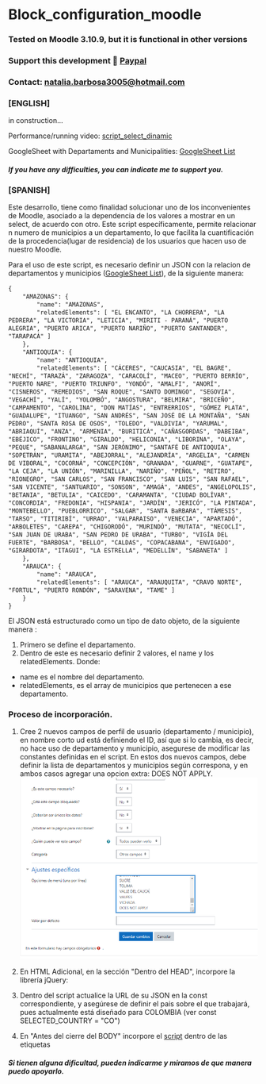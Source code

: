 # Block_configuration_moodle

### **Tested on Moodle 3.10.9, but it is functional in other versions**
### **Support this development 🤝 [Paypal](https://www.paypal.com/paypalme/natisbar)**
### **Contact: natalia.barbosa3005@hotmail.com**

### [ENGLISH]
in construction...

Performance/running video: [script_select_dinamic](https://www.loom.com/share/94586e44dc534516b568302d4edc359c)

GoogleSheet with Departaments and Municipalities: [GoogleSheet List](https://docs.google.com/spreadsheets/d/12ABI-WekB5FjCZ7cfc8KprPz42bxO71BXE6Xde6t5e4/edit?usp=sharing)

#### *If you have any difficulties, you can indicate me to support you.*


### [SPANISH]

Este desarrollo, tiene como finalidad solucionar uno de los inconvenientes de Moodle, asociado a la dependencia de los valores a mostrar en un select, de acuerdo con otro. Este script específicamente, permite relacionar n numero de municipios a un departamento, lo que facilita la cuantificación de la procedencia(lugar de residencia) de los usuarios que hacen uso de nuestro Moodle.

Para el uso de este script, es necesario definir un JSON con la relacion de departamentos y municipios ([GoogleSheet List](https://docs.google.com/spreadsheets/d/12ABI-WekB5FjCZ7cfc8KprPz42bxO71BXE6Xde6t5e4/edit?usp=sharing)), de la siguiente manera:
```
{
    "AMAZONAS": {
        "name": "AMAZONAS",
        "relatedElements": [ "EL ENCANTO", "LA CHORRERA", "LA PEDRERA", "LA VICTORIA", "LETICIA", "MIRITI - PARANÁ", "PUERTO ALEGRIA", "PUERTO ARICA", "PUERTO NARIÑO", "PUERTO SANTANDER", "TARAPACÁ" ]
    },   
    "ANTIOQUIA": {
        "name": "ANTIOQUIA",
        "relatedElements": [ "CÁCERES", "CAUCASIA", "EL BAGRE", "NECHÍ", "TARAZÁ", "ZARAGOZA", "CARACOLÍ", "MACEO", "PUERTO BERRÍO", "PUERTO NARE", "PUERTO TRIUNFO", "YONDÓ", "AMALFI", "ANORÍ", "CISNEROS", "REMEDIOS", "SAN ROQUE", "SANTO DOMINGO", "SEGOVIA", "VEGACHÍ", "YALÍ", "YOLOMBÓ", "ANGOSTURA", "BELMIRA", "BRICEÑO", "CAMPAMENTO", "CAROLINA", "DON MATÍAS", "ENTRERRIOS", "GÓMEZ PLATA", "GUADALUPE", "ITUANGO", "SAN ANDRÉS", "SAN JOSÉ DE LA MONTAÑA", "SAN PEDRO", "SANTA ROSA DE OSOS", "TOLEDO", "VALDIVIA", "YARUMAL", "ABRIAQUÍ", "ANZA", "ARMENIA", "BURITICÁ", "CAÑASGORDAS", "DABEIBA", "EBÉJICO", "FRONTINO", "GIRALDO", "HELICONIA", "LIBORINA", "OLAYA", "PEQUE", "SABANALARGA", "SAN JERÓNIMO", "SANTAFÉ DE ANTIOQUIA", "SOPETRÁN", "URAMITA", "ABEJORRAL", "ALEJANDRÍA", "ARGELIA", "CARMEN DE VIBORAL", "COCORNÁ", "CONCEPCIÓN", "GRANADA", "GUARNE", "GUATAPE", "LA CEJA", "LA UNIÓN", "MARINILLA", "NARIÑO", "PEÑOL", "RETIRO", "RIONEGRO", "SAN CARLOS", "SAN FRANCISCO", "SAN LUIS", "SAN RAFAEL", "SAN VICENTE", "SANTUARIO", "SONSON", "AMAGÁ", "ANDES", "ANGELOPOLIS", "BETANIA", "BETULIA", "CAICEDO", "CARAMANTA", "CIUDAD BOLÍVAR", "CONCORDIA", "FREDONIA", "HISPANIA", "JARDÍN", "JERICÓ", "LA PINTADA", "MONTEBELLO", "PUEBLORRICO", "SALGAR", "SANTA BaRBARA", "TÁMESIS", "TARSO", "TITIRIBÍ", "URRAO", "VALPARAISO", "VENECIA", "APARTADÓ", "ARBOLETES", "CAREPA", "CHIGORODÓ", "MURINDÓ", "MUTATA", "NECOCLÍ", "SAN JUAN DE URABA", "SAN PEDRO DE URABA", "TURBO", "VIGÍA DEL FUERTE", "BARBOSA", "BELLO", "CALDAS", "COPACABANA", "ENVIGADO", "GIRARDOTA", "ITAGUI", "LA ESTRELLA", "MEDELLÍN", "SABANETA" ]
    },
    "ARAUCA": {
        "name": "ARAUCA",
        "relatedElements": [ "ARAUCA", "ARAUQUITA", "CRAVO NORTE", "FORTUL", "PUERTO RONDÓN", "SARAVENA", "TAME" ]
    }
}
```
El JSON está estructurado como un tipo de dato objeto, de la siguiente manera :
1. Primero se define el departamento.
2. Dentro de este es necesario definir 2 valores, el name y los relatedElements. Donde:
 - name es el nombre del departamento.
 - relatedElements, es el array de municipios que pertenecen a ese departamento.



### Proceso de incorporación.

1. Cree 2 nuevos campos de perfil de usuario (departamento / municipio), en nombre corto ud está definiendo el ID, así que si lo cambia, es decir, no hace uso de departamento y municipio, asegurese de modificar las constantes definidas en el script.   En estos dos nuevos campos, debe definir la lista de departamentos y municipios según correspona, y en ambos casos agregar una opcion extra: DOES NOT APPLY.
![alt text](https://github.com/natisbar/selectDynamic_Moodle_department-municipalities_/blob/main/departamentList.png?raw=true)

2. En HTML Adicional, en la sección "Dentro del HEAD", incorpore la librería jQuery: <script src="https://ajax.googleapis.com/ajax/libs/jquery/1.12.2/jquery.min.js"></script>
3. Dentro del script actualice la URL de su JSON en la const correspondiente, y asegúrese de definir el pais sobre el que trabajará, pues actualmente está diseñado para COLOMBIA (ver const SELECTED_COUNTRY = "CO")
4. En "Antes del cierre del BODY" incorpore el [script](https://github.com/natisbar/selectDynamic_Moodle_department-municipalities_/blob/main/list_departamentsAndMunicipalities.json) dentro de las etiquetas <script></script>

#### *Si tienen alguna dificultad, pueden indicarme y miramos de que manera puedo apoyarlo.*
